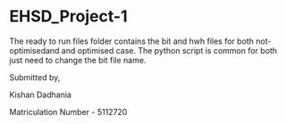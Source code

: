 # EHSD_Project-1

The ready to run files folder contains the bit and hwh files for both not-optimisedand and optimised case. 
The python script is common for both just need to change the bit file name.


Submitted by, 

Kishan Dadhania

Matriculation Number - 5112720
